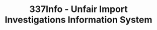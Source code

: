 ---
bigquery: https://console.cloud.google.com/bigquery?p=patents-public-data&d=usitc_investigations&page=dataset&project=sheets-management-319211
citation: US International Trade Commission 337Info Unfair Import Investigations Information
  System
contributors: US International Trade Comission
cost: None
description: US International Trade Commission 337Info Unfair Import Investigations
  Information System contains data on investigations done under Section 337. Section
  337 declares the infringement of certain statutory intellectual property rights
  and other forms of unfair competition in import trade to be unlawful practices.
  Most Section 337 investigations involve allegations of patent or registered trademark
  infringement.
documentation: FAQ and tutorial available on the site
last_edit: Mon, 04 Apr 2022 19:10:40 GMT
location: https://pubapps2.usitc.gov/337external/
maintained_by: US International Trade Comission
schema_fields: '[''issueDateOtherNonFinal'', ''dateComplaintFiled'', ''teoProceedingInvolved'',
  ''ouiiParticipation'', ''actualEndDateEvidHear'', ''endDateMarkmanHearing'', ''trademarkNumbers'',
  ''finalIdOnViolationIssue'', ''cafcAppeals'', ''publication_number'', ''invUnfairAct'',
  ''investigationNo'', ''docketNo'', ''ouiiAttorney'', ''investigationTermDate'',
  ''targetDate'', ''dateCreated'', ''copyrightNumbers'', ''lastUpdated'', ''finalDetViolation'',
  ''title'', ''currentActiveALJ'', ''patentNumbers'', ''respondent'', ''complainant'',
  ''scheduledStartDateEvidHear'', ''teoIdDueDate'', ''actualStartDateEvidHear'', ''aljAssigned'',
  ''internalRemand'', ''finalDetNoViolation'', ''id'', ''investigationType'', ''gcAttorney'',
  ''teoReliefGranted'', ''finalIdOnViolationDue'', ''dateOfPublicationFrNotice'',
  ''markmanHearing'', ''reportingRequirements'', ''currentStatus'', ''scheduledEndDateEvidHear'',
  ''htsNumbers'', ''patentNumber'', ''startDateMarkmanHearing'', ''teoIdIssueDate'']'
shortname: unfair_import_investigations
tags:
- import
- legal
- trade
timeframe: 2008-2021 (prior to 2008 downloadable as a JSON file)
title: 337Info - Unfair Import Investigations Information System
uuid: 2721f5ec-e599-4890-9265-9706719fc71e
---